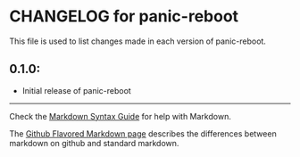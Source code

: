 # CHANGELOG for panic-reboot

This file is used to list changes made in each version of panic-reboot.

## 0.1.0:

* Initial release of panic-reboot

- - -
Check the [Markdown Syntax Guide](http://daringfireball.net/projects/markdown/syntax) for help with Markdown.

The [Github Flavored Markdown page](http://github.github.com/github-flavored-markdown/) describes the differences between markdown on github and standard markdown.
